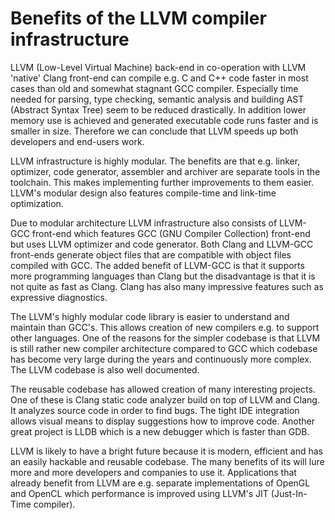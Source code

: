 # Benefits of the LLVM compiler infrastructure #

LLVM (Low-Level Virtual Machine) back-end in co-operation with LLVM 'native' Clang front-end can compile e.g. C and C++ code faster in most cases than old and somewhat stagnant GCC compiler. Especially time needed for parsing, type checking, semantic analysis and building AST (Abstract Syntax Tree) seem to be reduced drastically. In addition lower memory use is achieved and generated executable code runs faster and is smaller in size. Therefore we can conclude that LLVM speeds up both developers and end-users work.

LLVM infrastructure is highly modular. The benefits are that e.g. linker, optimizer, code generator, assembler and archiver are separate tools in the toolchain. This makes implementing further improvements to them easier. LLVM's modular design also features compile-time and link-time optimization.

Due to modular architecture LLVM infrastructure also consists of LLVM-GCC front-end which features GCC (GNU Compiler Collection) front-end but uses LLVM optimizer and code generator. Both Clang and LLVM-GCC front-ends generate object files that are compatible with object files compiled with GCC. The added benefit of LLVM-GCC is that it supports more programming languages than Clang but the disadvantage is that it is not quite as fast as Clang. Clang has also many impressive features such as expressive diagnostics.

The LLVM's highly modular code library is easier to understand and maintain than GCC's. This allows creation of new compilers e.g. to support other languages. One of the reasons for the simpler codebase is that LLVM is still rather new compiler architecture compared to GCC which codebase has become very large during the years and continuously more complex. The LLVM codebase is also well documented.

The reusable codebase has allowed creation of many interesting projects. One of these is Clang static code analyzer build on top of LLVM and Clang. It analyzes source code in order to find bugs. The tight IDE integration allows visual means to display suggestions how to improve code. Another great project is LLDB which is a new debugger which is faster than GDB.

LLVM is likely to have a bright future because it is modern, efficient and has an easily hackable and reusable codebase. The many benefits of its will lure more and more developers and companies to use it. Applications that already benefit from LLVM are e.g. separate implementations of OpenGL and OpenCL which performance is improved using LLVM's JIT (Just-In-Time compiler).